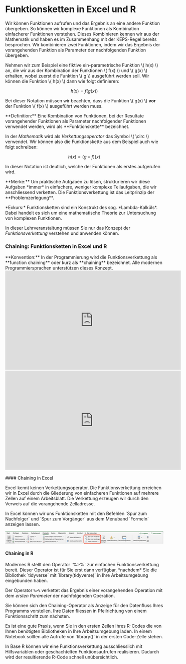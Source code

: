 # Funktionsketten in Excel und R

Wir können Funktionen aufrufen und das Ergebnis an eine andere Funktion übergeben. So können wir komplexe Funktionen als Kombination einfacherer Funktionen verstehen. Dieses Kombinieren kennen wir aus der Mathematik und haben es im Zusammenhang mit der KEPS-Regel bereits besprochen. Wir kombinieren zwei Funktionen, indem wir das Ergebnis der vorangehenden Funktion als Parameter der nachfolgenden Funktion übergeben. 

Nehmen wir zum Beispiel eine fiktive ein-parametrische Funktion \\( h(x) \\) an, die wir aus der Kombination der Funktionen \\( f(x) \\) und \\( g(x) \\) erhalten, wobei zuerst die Funktion \\( g \\) ausgeführt werden soll. Wir können die Funktion \\( h(x) \\) dann wie folgt definieren: 

$$
h(x) = f(g(x))
$$

Bei dieser Notation müssen wir beachten, dass die Funktion \\( g(x) \\) **vor** der Funktion \\( f(x) \\) ausgeführt werden muss. 

<p class="alert alert-primary" markdown="1">
**Definition:** Eine Kombination von Funktionen, bei der Resultate vorangehender Funktionen als Parameter nachfolgender Funktionen verwendet werden, wird als **Funktionskette** bezeichnet. 
</p>

In der *Mathematik* wird als *Verkettungsoperator* das Symbol \\( \circ \\) verwendet. Wir können also die Funktionskette aus dem Beispiel auch wie folgt schreiben: 

$$
h(x) = (g \circ f)(x)
$$

In dieser Notation ist deutlich, welche der Funktionen als erstes aufgerufen wird. 

<p class="alert alert-success" markdown="1">
**Merke:** Um praktische Aufgaben zu lösen, strukturieren wir diese Aufgaben *immer* in einfachere, weniger komplexe Teilaufgaben, die wir anschliessend verketten. Die Funktionsverkettung ist das Leitprinzip der **Problemzerlegung**.
</p>

<div class="alert alert-info" markdown="1">
*Exkurs:* Funktionsketten sind ein Konstrukt des sog. *Lambda-Kalküls*. Dabei handelt es sich um eine mathematische Theorie zur Untersuchung von komplexen Funktionen. 

In dieser Lehrveranstaltung müssen Sie nur das Konzept der *Funktionsverkettung* verstehen und anwenden können. 
</div>

### Chaining: Funktionsketten in Excel und R 

<div class="alert alert-primary" markdown="1">
**Konvention:** In der Programmierung wird die Funktionsverkettung als **function chaining** oder kurz als **chaining** bezeichnet. Alle modernen Programmiersprachen unterstützen dieses Konzept. 
</div>

<iframe width="560" height="315" src="https://www.youtube-nocookie.com/embed/BUTjBJuJ8OI" frameborder="0" allow="accelerometer; autoplay; clipboard-write; encrypted-media; gyroscope; picture-in-picture" allowfullscreen></iframe>

<iframe width="560" height="315" src="https://www.youtube-nocookie.com/embed/iiuGhFRh-UQ" frameborder="0" allow="accelerometer; autoplay; clipboard-write; encrypted-media; gyroscope; picture-in-picture" allowfullscreen></iframe>

#### Chaining in Excel 

<div class="alert alert-warning" markdown="1">
Excel kennt keinen Verkettungsoperator. Die Funktionsverkettung erreichen wir in Excel durch die Gliederung von einfacheren Funktionen auf mehrere Zellen auf einem Arbeitsblatt. Die Verkettung erzeugen wir durch den Verweis auf die vorangehende Zelladresse. 
</div>

<p class="alert alert-success" markdown="1">
In Excel können wir uns Funktionsketten mit den Befehlen `Spur zum Nachfolger` und `Spur zum Vorgänger` aus dem Menuband `Formeln` anzeigen lassen.
</p>

<a href="https://github.com/dxiai/ct-resourcen/blob/main/bilder/funktionen/excel_chaining_verfolgen.png?raw=true"><img src="https://github.com/dxiai/ct-resourcen/blob/main/bilder/funktionen/excel_chaining_verfolgen.png?raw=true" width="600"></a>

#### Chaining in R

<div class="alert alert-info" markdown="1">
Modernes R stellt den  Operator `%>%` zur einfachen Funktionsverkettung bereit. Dieser Operator ist für Sie erst dann verfügbar, *nachdem* Sie die Bibliothek `tidyverse` mit `library(tidyverse)` in Ihre Arbeitsumgebung eingebunden haben.

Der Operator `%>%` verkettet das Ergebnis einer vorangehenden Operation mit dem *ersten Parameter* der nachfolgenden Operation.
</div>

Sie können sich den Chaining-Operator als Anzeige für den Datenfluss Ihres Programms vorstellen. Ihre Daten fliessen in Pfeilrichtung von einem Funktionsschritt zum nächsten.

<p class="alert alert-success" markdown="1">
Es ist eine gute Praxis, wenn Sie in den ersten Zeilen Ihres R-Codes die von Ihnen benötigten Bibliotheken in Ihre Arbeitsumgebung laden. In einem Notebook sollten alle Aufrufe von `library()` in der ersten Code-Zelle stehen. 
</p>

<p class="alert alert-warning" markdown="1">
In Base R können wir eine Funktionsverkettung ausschliesslich mit Hilfsvariablen oder geschachtelten Funktionsaufrufen realisieren. Dadurch wird der resultierende R-Code schnell unübersichtlich.
</p>

